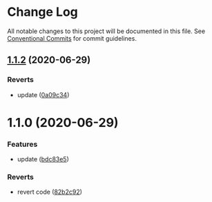 # Change Log

All notable changes to this project will be documented in this file.
See [Conventional Commits](https://conventionalcommits.org) for commit guidelines.

## [1.1.2](https://github.com/nu-system/react-button/compare/@_nu/react-button@1.1.0...@_nu/react-button@1.1.2) (2020-06-29)


### Reverts

* update ([0a09c34](https://github.com/nu-system/react-button/commit/0a09c343fb41072ca90131d400a0356636aff869))





# 1.1.0 (2020-06-29)


### Features

* update ([bdc83e5](https://github.com/nu-system/react-button/commit/bdc83e55f684f801e6085c9048c5c155f9dfde9f))


### Reverts

* revert code ([82b2c92](https://github.com/nu-system/react-button/commit/82b2c92f69f2ac6e1bb4d97d15b345c03701f23e))
